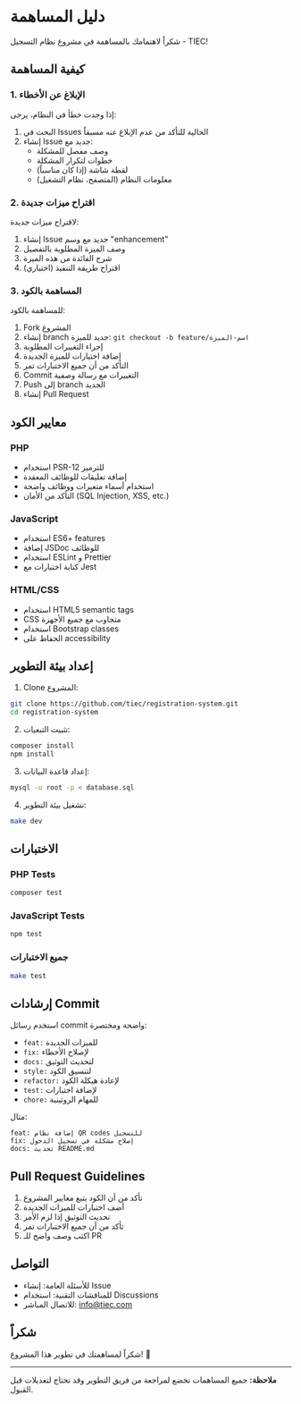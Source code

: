 # دليل المساهمة

شكراً لاهتمامك بالمساهمة في مشروع نظام التسجيل - TIEC!

## كيفية المساهمة

### 1. الإبلاغ عن الأخطاء

إذا وجدت خطأ في النظام، يرجى:

1. البحث في Issues الحالية للتأكد من عدم الإبلاغ عنه مسبقاً
2. إنشاء Issue جديد مع:
   - وصف مفصل للمشكلة
   - خطوات لتكرار المشكلة
   - لقطة شاشة (إذا كان مناسباً)
   - معلومات النظام (المتصفح، نظام التشغيل)

### 2. اقتراح ميزات جديدة

لاقتراح ميزات جديدة:

1. إنشاء Issue جديد مع وسم "enhancement"
2. وصف الميزة المطلوبة بالتفصيل
3. شرح الفائدة من هذه الميزة
4. اقتراح طريقة التنفيذ (اختياري)

### 3. المساهمة بالكود

للمساهمة بالكود:

1. Fork المشروع
2. إنشاء branch جديد للميزة: `git checkout -b feature/اسم-الميزة`
3. إجراء التغييرات المطلوبة
4. إضافة اختبارات للميزة الجديدة
5. التأكد من أن جميع الاختبارات تمر
6. Commit التغييرات مع رسالة وصفية
7. Push إلى branch الجديد
8. إنشاء Pull Request

## معايير الكود

### PHP
- استخدام PSR-12 للترميز
- إضافة تعليقات للوظائف المعقدة
- استخدام أسماء متغيرات ووظائف واضحة
- التأكد من الأمان (SQL Injection, XSS, etc.)

### JavaScript
- استخدام ES6+ features
- إضافة JSDoc للوظائف
- استخدام ESLint و Prettier
- كتابة اختبارات مع Jest

### HTML/CSS
- استخدام HTML5 semantic tags
- CSS متجاوب مع جميع الأجهزة
- استخدام Bootstrap classes
- الحفاظ على accessibility

## إعداد بيئة التطوير

1. Clone المشروع:
```bash
git clone https://github.com/tiec/registration-system.git
cd registration-system
```

2. تثبيت التبعيات:
```bash
composer install
npm install
```

3. إعداد قاعدة البيانات:
```bash
mysql -u root -p < database.sql
```

4. تشغيل بيئة التطوير:
```bash
make dev
```

## الاختبارات

### PHP Tests
```bash
composer test
```

### JavaScript Tests
```bash
npm test
```

### جميع الاختبارات
```bash
make test
```

## إرشادات Commit

استخدم رسائل commit واضحة ومختصرة:

- `feat:` للميزات الجديدة
- `fix:` لإصلاح الأخطاء
- `docs:` لتحديث التوثيق
- `style:` لتنسيق الكود
- `refactor:` لإعادة هيكلة الكود
- `test:` لإضافة اختبارات
- `chore:` للمهام الروتينية

مثال:
```
feat: إضافة نظام QR codes للتسجيل
fix: إصلاح مشكلة في تسجيل الدخول
docs: تحديث README.md
```

## Pull Request Guidelines

1. تأكد من أن الكود يتبع معايير المشروع
2. أضف اختبارات للميزات الجديدة
3. تحديث التوثيق إذا لزم الأمر
4. تأكد من أن جميع الاختبارات تمر
5. اكتب وصف واضح للـ PR

## التواصل

- للأسئلة العامة: إنشاء Issue
- للمناقشات التقنية: استخدام Discussions
- للاتصال المباشر: info@tiec.com

## شكراً

شكراً لمساهمتك في تطوير هذا المشروع! 🎉

---

**ملاحظة:** جميع المساهمات تخضع لمراجعة من فريق التطوير وقد تحتاج لتعديلات قبل القبول. 